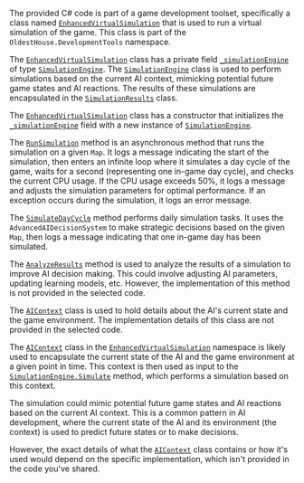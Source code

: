 The provided C# code is part of a game development toolset, specifically a class named [`EnhancedVirtualSimulation`](command:_github.copilot.openSymbolFromReferences?%5B%7B%22%24mid%22%3A1%2C%22path%22%3A%22%2Fc%3A%2FProgram%20Files%20(x86)%2FSteam%2Fsteamapps%2Fcommon%2FRimWorld%2FMods%2FAI-CORE-RIMWORLD-MOD%2FDevelopmentTools%2FEnhancedVirtualSimulation.cs%22%2C%22scheme%22%3A%22file%22%7D%2C%7B%22line%22%3A6%2C%22character%22%3A17%7D%5D "DevelopmentTools/EnhancedVirtualSimulation.cs") that is used to run a virtual simulation of the game. This class is part of the `OldestHouse.DevelopmentTools` namespace.

The [`EnhancedVirtualSimulation`](command:_github.copilot.openSymbolFromReferences?%5B%7B%22%24mid%22%3A1%2C%22path%22%3A%22%2Fc%3A%2FProgram%20Files%20(x86)%2FSteam%2Fsteamapps%2Fcommon%2FRimWorld%2FMods%2FAI-CORE-RIMWORLD-MOD%2FDevelopmentTools%2FEnhancedVirtualSimulation.cs%22%2C%22scheme%22%3A%22file%22%7D%2C%7B%22line%22%3A6%2C%22character%22%3A17%7D%5D "DevelopmentTools/EnhancedVirtualSimulation.cs") class has a private field [`_simulationEngine`](command:_github.copilot.openSymbolFromReferences?%5B%7B%22%24mid%22%3A1%2C%22path%22%3A%22%2Fc%3A%2FProgram%20Files%20(x86)%2FSteam%2Fsteamapps%2Fcommon%2FRimWorld%2FMods%2FAI-CORE-RIMWORLD-MOD%2FDevelopmentTools%2FEnhancedVirtualSimulation.cs%22%2C%22scheme%22%3A%22file%22%7D%2C%7B%22line%22%3A8%2C%22character%22%3A33%7D%5D "DevelopmentTools/EnhancedVirtualSimulation.cs") of type [`SimulationEngine`](command:_github.copilot.openSymbolFromReferences?%5B%7B%22%24mid%22%3A1%2C%22path%22%3A%22%2Fc%3A%2FProgram%20Files%20(x86)%2FSteam%2Fsteamapps%2Fcommon%2FRimWorld%2FMods%2FAI-CORE-RIMWORLD-MOD%2FDevelopmentTools%2FEnhancedVirtualSimulation.cs%22%2C%22scheme%22%3A%22file%22%7D%2C%7B%22line%22%3A52%2C%22character%22%3A17%7D%5D "DevelopmentTools/EnhancedVirtualSimulation.cs"). The [`SimulationEngine`](command:_github.copilot.openSymbolFromReferences?%5B%7B%22%24mid%22%3A1%2C%22path%22%3A%22%2Fc%3A%2FProgram%20Files%20(x86)%2FSteam%2Fsteamapps%2Fcommon%2FRimWorld%2FMods%2FAI-CORE-RIMWORLD-MOD%2FDevelopmentTools%2FEnhancedVirtualSimulation.cs%22%2C%22scheme%22%3A%22file%22%7D%2C%7B%22line%22%3A52%2C%22character%22%3A17%7D%5D "DevelopmentTools/EnhancedVirtualSimulation.cs") class is used to perform simulations based on the current AI context, mimicking potential future game states and AI reactions. The results of these simulations are encapsulated in the [`SimulationResults`](command:_github.copilot.openSymbolFromReferences?%5B%7B%22%24mid%22%3A1%2C%22path%22%3A%22%2Fc%3A%2FProgram%20Files%20(x86)%2FSteam%2Fsteamapps%2Fcommon%2FRimWorld%2FMods%2FAI-CORE-RIMWORLD-MOD%2FDevelopmentTools%2FEnhancedVirtualSimulation.cs%22%2C%22scheme%22%3A%22file%22%7D%2C%7B%22line%22%3A67%2C%22character%22%3A17%7D%5D "DevelopmentTools/EnhancedVirtualSimulation.cs") class.

The [`EnhancedVirtualSimulation`](command:_github.copilot.openSymbolFromReferences?%5B%7B%22%24mid%22%3A1%2C%22path%22%3A%22%2Fc%3A%2FProgram%20Files%20(x86)%2FSteam%2Fsteamapps%2Fcommon%2FRimWorld%2FMods%2FAI-CORE-RIMWORLD-MOD%2FDevelopmentTools%2FEnhancedVirtualSimulation.cs%22%2C%22scheme%22%3A%22file%22%7D%2C%7B%22line%22%3A6%2C%22character%22%3A17%7D%5D "DevelopmentTools/EnhancedVirtualSimulation.cs") class has a constructor that initializes the [`_simulationEngine`](command:_github.copilot.openSymbolFromReferences?%5B%7B%22%24mid%22%3A1%2C%22path%22%3A%22%2Fc%3A%2FProgram%20Files%20(x86)%2FSteam%2Fsteamapps%2Fcommon%2FRimWorld%2FMods%2FAI-CORE-RIMWORLD-MOD%2FDevelopmentTools%2FEnhancedVirtualSimulation.cs%22%2C%22scheme%22%3A%22file%22%7D%2C%7B%22line%22%3A8%2C%22character%22%3A33%7D%5D "DevelopmentTools/EnhancedVirtualSimulation.cs") field with a new instance of [`SimulationEngine`](command:_github.copilot.openSymbolFromReferences?%5B%7B%22%24mid%22%3A1%2C%22path%22%3A%22%2Fc%3A%2FProgram%20Files%20(x86)%2FSteam%2Fsteamapps%2Fcommon%2FRimWorld%2FMods%2FAI-CORE-RIMWORLD-MOD%2FDevelopmentTools%2FEnhancedVirtualSimulation.cs%22%2C%22scheme%22%3A%22file%22%7D%2C%7B%22line%22%3A52%2C%22character%22%3A17%7D%5D "DevelopmentTools/EnhancedVirtualSimulation.cs").

The [`RunSimulation`](command:_github.copilot.openSymbolFromReferences?%5B%7B%22%24mid%22%3A1%2C%22path%22%3A%22%2Fc%3A%2FProgram%20Files%20(x86)%2FSteam%2Fsteamapps%2Fcommon%2FRimWorld%2FMods%2FAI-CORE-RIMWORLD-MOD%2FDevelopmentTools%2FEnhancedVirtualSimulation.cs%22%2C%22scheme%22%3A%22file%22%7D%2C%7B%22line%22%3A15%2C%22character%22%3A26%7D%5D "DevelopmentTools/EnhancedVirtualSimulation.cs") method is an asynchronous method that runs the simulation on a given `Map`. It logs a message indicating the start of the simulation, then enters an infinite loop where it simulates a day cycle of the game, waits for a second (representing one in-game day cycle), and checks the current CPU usage. If the CPU usage exceeds 50%, it logs a message and adjusts the simulation parameters for optimal performance. If an exception occurs during the simulation, it logs an error message.

The [`SimulateDayCycle`](command:_github.copilot.openSymbolFromReferences?%5B%7B%22%24mid%22%3A1%2C%22path%22%3A%22%2Fc%3A%2FProgram%20Files%20(x86)%2FSteam%2Fsteamapps%2Fcommon%2FRimWorld%2FMods%2FAI-CORE-RIMWORLD-MOD%2FDevelopmentTools%2FEnhancedVirtualSimulation.cs%22%2C%22scheme%22%3A%22file%22%7D%2C%7B%22line%22%3A38%2C%22character%22%3A21%7D%5D "DevelopmentTools/EnhancedVirtualSimulation.cs") method performs daily simulation tasks. It uses the `AdvancedAIDecisionSystem` to make strategic decisions based on the given `Map`, then logs a message indicating that one in-game day has been simulated.

The [`AnalyzeResults`](command:_github.copilot.openSymbolFromReferences?%5B%7B%22%24mid%22%3A1%2C%22path%22%3A%22%2Fc%3A%2FProgram%20Files%20(x86)%2FSteam%2Fsteamapps%2Fcommon%2FRimWorld%2FMods%2FAI-CORE-RIMWORLD-MOD%2FDevelopmentTools%2FEnhancedVirtualSimulation.cs%22%2C%22scheme%22%3A%22file%22%7D%2C%7B%22line%22%3A45%2C%22character%22%3A21%7D%5D "DevelopmentTools/EnhancedVirtualSimulation.cs") method is used to analyze the results of a simulation to improve AI decision making. This could involve adjusting AI parameters, updating learning models, etc. However, the implementation of this method is not provided in the selected code.

The [`AIContext`](command:_github.copilot.openSymbolFromReferences?%5B%7B%22%24mid%22%3A1%2C%22path%22%3A%22%2Fc%3A%2FProgram%20Files%20(x86)%2FSteam%2Fsteamapps%2Fcommon%2FRimWorld%2FMods%2FAI-CORE-RIMWORLD-MOD%2FDevelopmentTools%2FEnhancedVirtualSimulation.cs%22%2C%22scheme%22%3A%22file%22%7D%2C%7B%22line%22%3A62%2C%22character%22%3A17%7D%5D "DevelopmentTools/EnhancedVirtualSimulation.cs") class is used to hold details about the AI's current state and the game environment. The implementation details of this class are not provided in the selected code.

The [`AIContext`](command:_github.copilot.openSymbolFromReferences?%5B%7B%22%24mid%22%3A1%2C%22path%22%3A%22%2Fc%3A%2FProgram%20Files%20(x86)%2FSteam%2Fsteamapps%2Fcommon%2FRimWorld%2FMods%2FAI-CORE-RIMWORLD-MOD%2FDevelopmentTools%2FEnhancedVirtualSimulation.cs%22%2C%22scheme%22%3A%22file%22%7D%2C%7B%22line%22%3A62%2C%22character%22%3A17%7D%5D "DevelopmentTools/EnhancedVirtualSimulation.cs") class in the [`EnhancedVirtualSimulation`](command:_github.copilot.openSymbolFromReferences?%5B%7B%22%24mid%22%3A1%2C%22path%22%3A%22%2Fc%3A%2FProgram%20Files%20(x86)%2FSteam%2Fsteamapps%2Fcommon%2FRimWorld%2FMods%2FAI-CORE-RIMWORLD-MOD%2FDevelopmentTools%2FEnhancedVirtualSimulation.cs%22%2C%22scheme%22%3A%22file%22%7D%2C%7B%22line%22%3A6%2C%22character%22%3A17%7D%5D "DevelopmentTools/EnhancedVirtualSimulation.cs") namespace is likely used to encapsulate the current state of the AI and the game environment at a given point in time. This context is then used as input to the [`SimulationEngine.Simulate`](command:_github.copilot.openSymbolFromReferences?%5B%7B%22%24mid%22%3A1%2C%22path%22%3A%22%2Fc%3A%2FProgram%20Files%20(x86)%2FSteam%2Fsteamapps%2Fcommon%2FRimWorld%2FMods%2FAI-CORE-RIMWORLD-MOD%2FDevelopmentTools%2FEnhancedVirtualSimulation.cs%22%2C%22scheme%22%3A%22file%22%7D%2C%7B%22line%22%3A52%2C%22character%22%3A17%7D%5D "DevelopmentTools/EnhancedVirtualSimulation.cs") method, which performs a simulation based on this context.

The simulation could mimic potential future game states and AI reactions based on the current AI context. This is a common pattern in AI development, where the current state of the AI and its environment (the context) is used to predict future states or to make decisions.

However, the exact details of what the [`AIContext`](command:_github.copilot.openSymbolFromReferences?%5B%7B%22%24mid%22%3A1%2C%22path%22%3A%22%2Fc%3A%2FProgram%20Files%20(x86)%2FSteam%2Fsteamapps%2Fcommon%2FRimWorld%2FMods%2FAI-CORE-RIMWORLD-MOD%2FDevelopmentTools%2FEnhancedVirtualSimulation.cs%22%2C%22scheme%22%3A%22file%22%7D%2C%7B%22line%22%3A62%2C%22character%22%3A17%7D%5D "DevelopmentTools/EnhancedVirtualSimulation.cs") class contains or how it's used would depend on the specific implementation, which isn't provided in the code you've shared.

